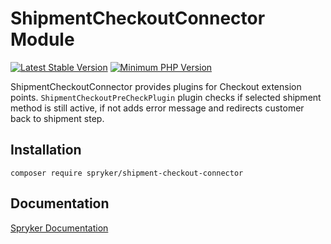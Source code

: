# ShipmentCheckoutConnector Module
[![Latest Stable Version](https://poser.pugx.org/spryker/shipment-checkout-connector/v/stable.svg)](https://packagist.org/packages/spryker/shipment-checkout-connector)
[![Minimum PHP Version](https://img.shields.io/badge/php-%3E%3D%207.3-8892BF.svg)](https://php.net/)

ShipmentCheckoutConnector provides plugins for Checkout extension points.
 `ShipmentCheckoutPreCheckPlugin` plugin checks if selected shipment method is still active, if not adds error message and redirects customer back to shipment step.

## Installation

```
composer require spryker/shipment-checkout-connector
```

## Documentation

[Spryker Documentation](https://academy.spryker.com/developing_with_spryker/module_guide/modules.html)
